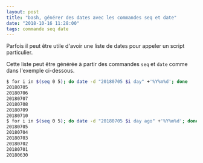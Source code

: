 ```yaml
---
layout: post
title: "bash, générer des dates avec les commandes seq et date"
date: "2018-10-16 11:28:00"
tags: commande seq date
---
```

Parfois il peut être utile d'avoir une liste de dates pour appeler un script particulier.

Cette liste peut être générée à partir des commandes `seq` et `date` comme dans l'exemple ci-dessous.


```bash
$ for i in $(seq 0 5); do date -d "20180705 $i day" +'%Y%m%d'; done
20180705
20180706
20180707
20180708
20180709
20180710
$ for i in $(seq 0 5); do date -d "20180705 $i day ago" +'%Y%m%d'; done
20180705
20180704
20180703
20180702
20180701
20180630
```
